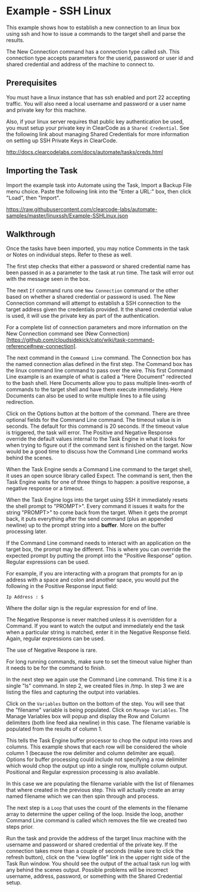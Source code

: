Example - SSH Linux
=============

This example shows how to establish a new connection to an linux box using ssh and how to issue a commands to the target shell and parse the results.

The New Connection command has a connection type called ssh. This connection type accepts parameters for the userid, password or user id and shared credential and address of the machine to connect to.

Prerequisites
-------------

You must have a linux instance that has ssh enabled and port 22 accepting traffic. You will also need a local username and password or a user name and private key for this machine.

Also, if your linux server requires that public key authentication be used, you must setup your private key in ClearCode as a `Shared Credential`.  See the following link about managing Shared Credentials for more information on setting up SSH Private Keys in ClearCode.

http://docs.clearcodelabs.com/docs/automate/tasks/creds.html

Importing the Task
------------------

Import the example task into Automate using the Task, Import a Backup File menu choice. Paste the following link into the "Enter a URL:" box, then click "Load", then "Import".

https://raw.githubusercontent.com/clearcode-labs/automate-samples/master/linuxssh/Example-SSHLinux.json

Walkthrough
-----------

Once the tasks have been imported, you may notice Comments in the task or Notes on individual steps. Refer to these as well. 

The first step checks that either a password or shared credential name has been passed in as a parameter to the task at run time. The task will error out with the message seen in the box. 

The next `If` command runs one `New Connection` command or the other based on whether a shared credential or password is used. The New Connection command will attempt to establish a SSH connection to the target address given the credentials provided. It the shared credential value is used, it will use the private key as part of the authentication.

For a complete list of connection parameters and more information on the New Connection command see (New Connection)[https://github.com/cloudsidekick/cato/wiki/task-command-reference#new-connection].

The next command in the `Command Line` command. The Connection box has the named connection alias defined in the first step. The Command box has the linux command line command to pass over the wire. This first Command Line example is an example of what is called a "Here Document" redirected to the bash shell. Here Documents allow you to pass multiple lines-worth of commands to the target shell and have them execute immediately. Here Documents can also be used to write multiple lines to a file using redirection. 

Click on the Options button at the bottom of the command. There are three optional fields for the Command Line command. The timeout value is in seconds. The default for this command is 20 seconds. If the timeout value is triggered, the task will error. The Positive and Negative Response override the default values internal to the Task Engine in what it looks for when trying to figure out if the command sent is finished on the target. Now would be a good time to discuss how the Command Line command works behind the scenes. 

When the Task Engine sends a Command Line command to the target shell, it uses an open source library called Expect. The command is sent, then the Task Engine waits for one of three things to happen: a positive response, a negative response or a timeout. 

When the Task Engine logs into the target using SSH it immediately resets the shell prompt to "PROMPT>". Every command it issues it waits for the string "PROMPT>" to come back from the target. When it gets the prompt back, it puts everything after the send command (plus an appended newline) up to the prompt string into a **buffer**. More on the buffer processing later. 

If the Command Line command needs to interact with an application on the target box, the prompt may be different. This is where you can override the expected prompt by putting the prompt into the "Positive Response" option. Regular expressions can be used. 

For example, if you are interacting with a program that prompts for an ip address with a space and colon and another space, you would put the following in the Positive Response input field:

    Ip Address : $

Where the dollar sign is the regular expression for end of line. 

The Negative Response is never matched unless it is overridden for a Command. If you want to watch the output and immediately end the task when a particular string is matched, enter it in the Negative Response field. Again, regular expressions can be used. 

The use of Negative Respone is rare.

For long running commands, make sure to set the timeout value higher than it needs to be for the command to finish. 

In the next step we again use the Command Line command. This time it is a single "ls" command. In step 2, we created files in /tmp. In step 3 we are listing the files and capturing the output into variables. 

Click on the `Variables` button on the bottom of the step. You will see that the "filename" variable is being populated. Click on `Manage Variables`. The Manage Variables box will popup and display the Row and Column delimiters (both line feed aka newline) in this case. The filename variable is populated from the results of column 1. 

This tells the Task Engine buffer processor to chop the output into rows and columns. This example shows that each row will be considered the whole column 1 (because the row delimiter and column delimiter are equal). Options for buffer processing could include not specifying a row delimiter which would chop the output up into a single row, multiple column output. Positional and Regular expression processing is also available.

In this case we are populating the filename variable with the list of filenames that where created in the previous step. This will actually create an array named filename which we can then spin through and process. 

The next step is a `Loop` that uses the count of the elements in the filename array to determine the upper ceiling of the loop. Inside the loop, another Command Line command is called which removes the file we created two steps prior.

Run the task and provide the address of the target linux machine with the username and password or shared credential of the private key. If the connection takes more than a couple of seconds (make sure to click the refresh button), click on the "view logfile" link in the upper right side of the Task Run window. You should see the output of the actual task run log with any behind the scenes output. Possible problems will be incorrect username, address, password, or something with the Shared Credential setup. 
